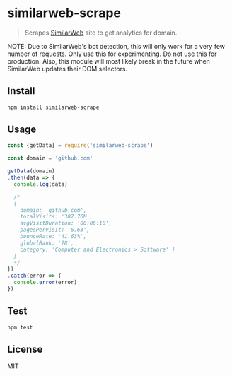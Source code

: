 # similarweb-scrape

> Scrapes [SimilarWeb](https://www.similarweb.com/) site to get analytics for domain.

NOTE: Due to SimilarWeb's bot detection, this will only work for a very few number of requests. Only use this for experimenting. Do not use this for production. Also, this module will most likely break in the future when SimilarWeb updates their DOM selectors.

## Install

```bash
npm install similarweb-scrape
```

## Usage

```node.js
const {getData} = require('similarweb-scrape')

const domain = 'github.com'

getData(domain)
.then(data => {
  console.log(data)

  /*
  {
    domain: 'github.com',
    totalVisits: '387.76M',
    avgVisitDuration: '00:06:10',
    pagesPerVisit: '6.63',
    bounceRate: '41.63%',
    globalRank: '78',
    category: 'Computer and Electronics > Software' }
  }
  */
})
.catch(error => {
  console.error(error)
})
```

## Test

```bash
npm test
```

## License

MIT
